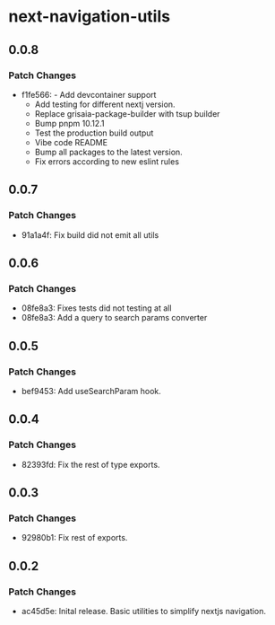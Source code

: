 # next-navigation-utils

## 0.0.8

### Patch Changes

- f1fe566: - Add devcontainer support
  - Add testing for different nextj version.
  - Replace grisaia-package-builder with tsup builder
  - Bump pnpm 10.12.1
  - Test the production build output
  - Vibe code README
  - Bump all packages to the latest version.
  - Fix errors according to new eslint rules

## 0.0.7

### Patch Changes

- 91a1a4f: Fix build did not emit all utils

## 0.0.6

### Patch Changes

- 08fe8a3: Fixes tests did not testing at all
- 08fe8a3: Add a query to search params converter

## 0.0.5

### Patch Changes

- bef9453: Add useSearchParam hook.

## 0.0.4

### Patch Changes

- 82393fd: Fix the rest of type exports.

## 0.0.3

### Patch Changes

- 92980b1: Fix rest of exports.

## 0.0.2

### Patch Changes

- ac45d5e: Inital release. Basic utilities to simplify nextjs navigation.
